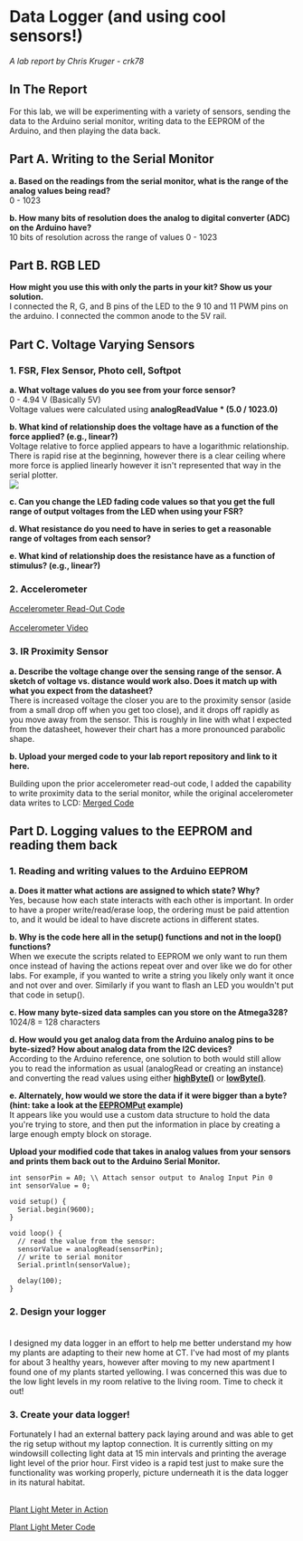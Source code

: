 # Data Logger (and using cool sensors!)

*A lab report by Chris Kruger - crk78*

## In The Report

For this lab, we will be experimenting with a variety of sensors, sending the data to the Arduino serial monitor, writing data to the EEPROM of the Arduino, and then playing the data back.

## Part A.  Writing to the Serial Monitor
 
**a. Based on the readings from the serial monitor, what is the range of the analog values being read?**<BR>
0 - 1023
 
**b. How many bits of resolution does the analog to digital converter (ADC) on the Arduino have?**<BR>
 10 bits of resolution across the range of values 0 - 1023

## Part B. RGB LED

**How might you use this with only the parts in your kit? Show us your solution.**<BR>
I connected the R, G, and B pins of the LED to the 9 10 and 11 PWM pins on the arduino. I connected the common anode to the 5V rail.

## Part C. Voltage Varying Sensors 
 
### 1. FSR, Flex Sensor, Photo cell, Softpot

**a. What voltage values do you see from your force sensor?**<BR>
0 - 4.94 V (Basically 5V)<BR>
Voltage values were calculated using **analogReadValue * (5.0 / 1023.0)**

**b. What kind of relationship does the voltage have as a function of the force applied? (e.g., linear?)**<BR>
 Voltage relative to force applied appears to have a logarithmic relationship. There is rapid rise at the beginning, however there is a clear ceiling where more force is applied linearly however it isn't represented that way in the serial plotter.
<BR><img src="https://i.imgur.com/cfJY3jK.png">

**c. Can you change the LED fading code values so that you get the full range of output voltages from the LED when using your FSR?**

**d. What resistance do you need to have in series to get a reasonable range of voltages from each sensor?**

**e. What kind of relationship does the resistance have as a function of stimulus? (e.g., linear?)**

### 2. Accelerometer
 
<a href="https://github.com/ckruger0/IDD-Fa18-Lab3/blob/master/accel_lcd_print.ino">Accelerometer Read-Out Code</a>
<BR><BR>
<a href="https://youtu.be/SXBwk8vGHSM">Accelerometer Video</a>

### 3. IR Proximity Sensor

**a. Describe the voltage change over the sensing range of the sensor. A sketch of voltage vs. distance would work also. Does it match up with what you expect from the datasheet?**<BR>
 There is increased voltage the closer you are to the proximity sensor (aside from a small drop off when you get too close), and it drops off rapidly as you move away from the sensor. This is roughly in line with what I expected from the datasheet, however their chart has a more pronounced parabolic shape.

**b. Upload your merged code to your lab report repository and link to it here.**<BR>
 
 Building upon the prior accelerometer read-out code, I added the capability to write proximity data to the serial monitor, while the original accelerometer data writes to LCD: 
<a href = "https://github.com/ckruger0/IDD-Fa18-Lab3/blob/master/accel_vcnl_lcd.ino">Merged Code</a>

## Part D. Logging values to the EEPROM and reading them back
 
### 1. Reading and writing values to the Arduino EEPROM

**a. Does it matter what actions are assigned to which state? Why?**<BR>
 Yes, because how each state interacts with each other is important. In order to have a proper write/read/erase loop, the ordering must be paid attention to, and it would be ideal to have discrete actions in different states. 

**b. Why is the code here all in the setup() functions and not in the loop() functions?**<BR>
When we execute the scripts related to EEPROM we only want to run them once instead of having the actions repeat over and over like we do for other labs. For example, if you wanted to write a string you likely only want it once and not over and over. Similarly if you want to flash an LED you wouldn't put that code in setup().

**c. How many byte-sized data samples can you store on the Atmega328?**<BR>
 1024/8 = 128 characters

**d. How would you get analog data from the Arduino analog pins to be byte-sized? How about analog data from the I2C devices?**<BR>
 According to the Arduino reference, one solution to both would still allow you to read the information as usual (analogRead or creating an instance) and converting the read values using either **<a href="https://www.arduino.cc/reference/en/language/functions/bits-and-bytes/highbyte/">highByte()</a>** or **<a href="https://www.arduino.cc/reference/en/language/functions/bits-and-bytes/lowbyte/">lowByte()</a>**.

**e. Alternately, how would we store the data if it were bigger than a byte? (hint: take a look at the [EEPROMPut](https://www.arduino.cc/en/Reference/EEPROMPut) example)**<BR>
 It appears like you would use a custom data structure to hold the data you're trying to store, and then put the information in place by creating a large enough empty block on storage.

**Upload your modified code that takes in analog values from your sensors and prints them back out to the Arduino Serial Monitor.**

```
int sensorPin = A0; \\ Attach sensor output to Analog Input Pin 0
int sensorValue = 0;

void setup() {
  Serial.begin(9600);
}

void loop() {
  // read the value from the sensor:
  sensorValue = analogRead(sensorPin);
  // write to serial monitor
  Serial.println(sensorValue);
  
  delay(100);
}
```

### 2. Design your logger<BR><BR>
 
I designed my data logger in an effort to help me better understand my how my plants are adapting to their new home at CT. I've had most of my plants for about 3 healthy years, however after moving to my new apartment I found one of my plants started yellowing. I was concerned this was due to the low light levels in my room relative to the living room. Time to check it out!

### 3. Create your data logger!<BR>
 
 Fortunately I had an external battery pack laying around and was able to get the rig setup without my laptop connection. It is currently sitting on my windowsill collecting light data at 15 min intervals and printing the average light level of the prior hour. First video is a rapid test just to make sure the functionality was working properly, picture underneath it is the data logger in its natural habitat.<BR><BR>
 
 <a href="https://youtu.be/sclBxsICPKM">Plant Light Meter in Action</a><BR>
 
 <img src=""><BR>
 <a href="https://youtu.be/sclBxsICPKM">Plant Light Meter Code</a>
